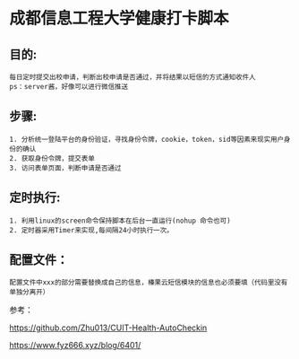 
# 成都信息工程大学健康打卡脚本

## 目的:
    每日定时提交出校申请，判断出校申请是否通过，并将结果以短信的方式通知收件人
    ps：server酱，好像可以进行微信推送

## 步骤:
    1. 分析统一登陆平台的身份验证，寻找身份令牌，cookie，token，sid等因素来现实用户身份的确认
    2. 获取身份令牌，提交表单
    3. 访问表单页面，判断申请是否通过
## 定时执行:
    1. 利用linux的screen命令保持脚本在后台一直运行(nohup 命令也可)
    2. 定时器采用Timer来实现,每间隔24小时执行一次。

## 配置文件：
    配置文件中xxx的部分需要替换成自己的信息，榛果云短信模块的信息也必须要填（代码里没有单独分离开）

参考：

<https://github.com/Zhu013/CUIT-Health-AutoCheckin>

<https://www.fyz666.xyz/blog/6401/>
